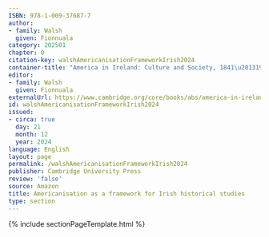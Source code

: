 ```yaml
---
ISBN: 978-1-009-37687-7
author:
- family: Walsh
  given: Fionnuala
category: 202501
chapter: 0
citation-key: walshAmericanisationFrameworkIrish2024
container-title: "America in Ireland: Culture and Society, 1841\u20131925"
editor:
- family: Walsh
  given: Fionnuala
externalUrl: https://www.cambridge.org/core/books/abs/america-in-ireland/introduction/9001A63C276D295626C48459B81255EF
id: walshAmericanisationFrameworkIrish2024
issued:
- circa: true
  day: 21
  month: 12
  year: 2024
language: English
layout: page
permalink: /walshAmericanisationFrameworkIrish2024
publisher: Cambridge University Press
review: 'false'
source: Amazon
title: Americanisation as a framework for Irish historical studies
type: section
---
```

{% include sectionPageTemplate.html %}
